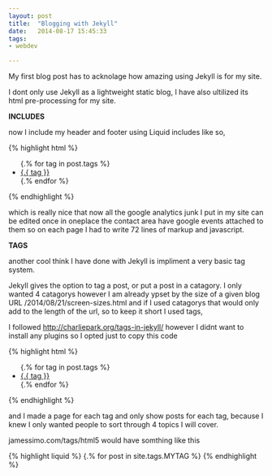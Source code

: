 ```yaml
---
layout: post
title:  "Blogging with Jekyll"
date:   2014-08-17 15:45:33
tags:
- webdev

---
```


My first blog post has to acknolage how amazing using Jekyll is for my site. 

I dont only use Jekyll as a lightweight static blog, I have also ultilized its html pre-processing for my site.

**INCLUDES**

 now I include my header and footer using Liquid includes like so,
 
 {% highlight html %}
 <ul class="tag_list">
      {.% for tag in post.tags %}
      <li class="inline archive_list"><a class="tag_list_link" href="/tag/{.{ tag }}">{.{ tag }}</a></li>
      {.% endfor %}
    </ul>
{% endhighlight %}
 
  which is really nice that now all the google analytics junk I put in my site can be edited once in oneplace the contact area have google events attached to them so on each page I had to write 72 lines of markup and javascript. 

**TAGS**

another cool think I have done with Jekyll is impliment a very basic tag system.

Jekyll gives the option to tag a post, or put a post in a catagory. I only wanted 4 catagorys however I am already ypset by the size of a given blog URL /2014/08/21/screen-sizes.html and if I used catagorys that would only add to the length of the url, so to keep it short I used tags, 

I followed http://charliepark.org/tags-in-jekyll/ however I didnt want to install any plugins so I opted just to copy this code 

 {% highlight html %}
<ul class="tag_list">
     {.% for tag in post.tags %}
     <li class="inline archive_list"><a class="tag_list_link" href="/tag/{.{ tag }}">{.{ tag }}</a></li>
     {.% endfor %}
   </ul>
{% endhighlight %}

and I made a page for each tag and only show posts for each tag, because I knew I only wanted people to sort through 4 topics I will cover. 

jamessimo.com/tags/html5 would have somthing like this 

{% highlight liquid %}
		{.% for post in site.tags.MYTAG %}
{% endhighlight %}

 

[jekyll-gh]: https://github.com/mojombo/jekyll
[jekyll]:    http://jekyllrb.com
